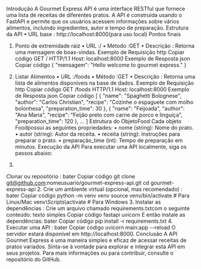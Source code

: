 Introdução
A Gourmet Express API é uma interface RESTful que fornece uma lista de receitas de diferentes pratos. A API é construída usando o FastAPI e permite que os usuários acessem informações sobre vários alimentos, incluindo ingredientes, autor e tempo de preparação.
Estrutura da API
• URL base : http://localhost:8000(para uso local)
Pontos finais
1. Ponto de extremidade raiz
• URL :/
• Método :GET
• Descrição : Retorna uma mensagem de boas-vindas.
Exemplo de Requisição
http
Copiar código
GET / HTTP/1.1
Host: localhost:8000
Exemplo de Resposta
json
Copiar código
{
    "mensagem": "Hello welcome to gourmet express."
}
 
2. Listar Alimentos
• URL :/foods
• Método :GET
• Descrição : Retorna uma lista de alimentos disponíveis na base de dados.
Exemplo de Requisição
http
Copiar código
GET /foods HTTP/1.1
Host: localhost:8000
Exemplo de Resposta
json
Copiar código
[
    {
        "name": "Spaghetti Bolognese",
        "author": "Carlos Christian",
        "recipe": "Cozinhe o espaguete com molho bolonhesa",
        "preparation_time": 30
    },
    {
        "name": "Feijoada",
        "author": "Ana Maria",
        "recipe": "Feijão preto com carne de porco e linguiça",
        "preparation_time": 120
    },
    ...
]
Estrutura do ObjetoFood
Cada objeto Foodpossui as seguintes propriedades:
• nome (string): Nome do prato.
• autor (string): Autor da receita.
• receita (string): Instruções para preparar o prato.
• preparação_time (int): Tempo de preparação em minutos.
Execução da API
Para executar uma API localmente, siga os passos abaixo:
1. 
Clonar ou repositório :
bater
Copiar código
git clone git@github.com:nomeusuario/gourmet-express-api.git
cd gourmet-express-api
2. 
Crie um ambiente virtual (opcional, mas recomendado) :
bater
Copiar código
python -m venv venv
source venv/bin/activate  # Para Linux/Mac
venv\Scripts\activate  # Para Windows
3. 
Instalar as dependências :
Crie um arquivo chamado requirements.txtcom o seguinte conteúdo:
texto simples
Copiar código
fastapi
uvicorn
E então instale as dependências:
bater
Copiar código
pip install -r requirements.txt
4. 
Executar uma API :
bater
Copiar código
uvicorn main:app --reload
O servidor estará disponível em http://localhost:8000.
Conclusão
A API Gourmet Express é uma maneira simples e eficaz de acessar receitas de pratos variados. Sinta-se à vontade para explorar e integrar esta API em seus projetos. Para mais informações ou para contribuir, consulte o repositório do GitHub.
